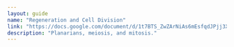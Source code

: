 ```yaml
---
layout: guide
name: "Regeneration and Cell Division"
link: "https://docs.google.com/document/d/1t7BTS_ZwZArNiAs6mEsfqdJPjj3XQQnjk9oi3fGl8KU/pub?embedded=true"
description: "Planarians, meiosis, and mitosis."
---
```

